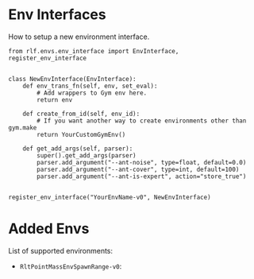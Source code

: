 # Env Interfaces

How to setup a new environment interface.
```
from rlf.envs.env_interface import EnvInterface, register_env_interface


class NewEnvInterface(EnvInterface):
    def env_trans_fn(self, env, set_eval):
        # Add wrappers to Gym env here.
        return env

    def create_from_id(self, env_id):
        # If you want another way to create environments other than gym.make
        return YourCustomGymEnv()

    def get_add_args(self, parser):
        super().get_add_args(parser)
        parser.add_argument("--ant-noise", type=float, default=0.0)
        parser.add_argument("--ant-cover", type=int, default=100)
        parser.add_argument("--ant-is-expert", action="store_true")


register_env_interface("YourEnvName-v0", NewEnvInterface)
```

# Added Envs
List of supported environments:
* `RltPointMassEnvSpawnRange-v0`:
